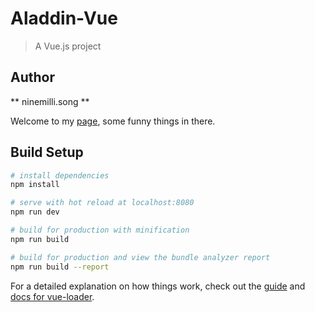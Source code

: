 # Aladdin-Vue

> A Vue.js project

## Author

** ninemilli.song **

Welcome to my [page](https://github.com/ninemilli-song), some funny things in there.

## Build Setup

``` bash
# install dependencies
npm install

# serve with hot reload at localhost:8080
npm run dev

# build for production with minification
npm run build

# build for production and view the bundle analyzer report
npm run build --report
```

For a detailed explanation on how things work, check out the [guide](http://vuejs-templates.github.io/webpack/) and [docs for vue-loader](http://vuejs.github.io/vue-loader).
